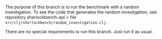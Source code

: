 The purpose of this branch is to run the benchmark with a random
investigation. To see the code that generates the random investigation, see
repository sherlockbench-api > file `src/clj/sherlockbench/random_investigation.clj`.

There are no special requirements to run this branch. Just run it as usual.
